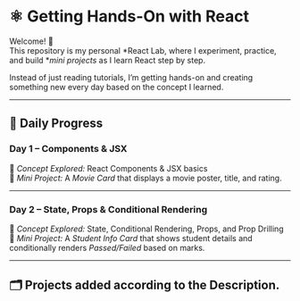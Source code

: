 # ⚛️ Getting Hands-On with React  

Welcome! 👋  
This repository is my personal *React Lab, where I experiment, practice, and build **mini projects* as I learn React step by step.  

Instead of just reading tutorials, I’m getting hands-on and creating something new every day based on the concept I learned.  

---

## 📅 Daily Progress  

### Day 1 – Components & JSX  
🔹 *Concept Explored:* React Components & JSX basics  
🔹 *Mini Project:* A *Movie Card* that displays a movie poster, title, and rating.  

---

### Day 2 – State, Props & Conditional Rendering  
🔹 *Concept Explored:* State, Conditional Rendering, Props, and Prop Drilling  
🔹 *Mini Project:* A *Student Info Card* that shows student details and conditionally renders *Passed/Failed* based on marks.  

---

## 🗂️ Projects added according to the Description.
